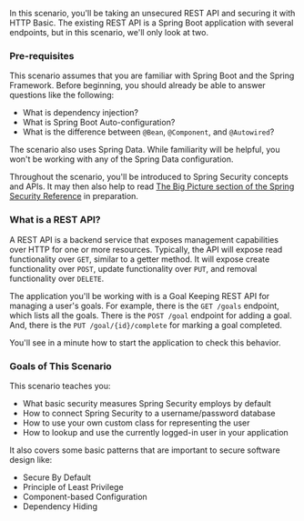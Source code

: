 In this scenario, you'll be taking an unsecured REST API and securing it with HTTP Basic.
The existing REST API is a Spring Boot application with several endpoints, but in this scenario, we'll only look at two.

### Pre-requisites

This scenario assumes that you are familiar with Spring Boot and the Spring Framework.
Before beginning, you should already be able to answer questions like the following:
 - What is dependency injection?
 - What is Spring Boot Auto-configuration?
 - What is the difference between `@Bean`, `@Component`, and `@Autowired`?

The scenario also uses Spring Data. 
While familiarity will be helpful, you won't be working with any of the Spring Data configuration.

Throughout the scenario, you'll be introduced to Spring Security concepts and APIs.
It may then also help to read [The Big Picture section of the Spring Security Reference](https://docs.spring.io/spring-security/site/docs/current/reference/html5/#servlet-architecture) in preparation.

### What is a REST API?

A REST API is a backend service that exposes management capabilities over HTTP for one or more resources.
Typically, the API will expose read functionality over `GET`, similar to a getter method.
It will expose create functionality over `POST`, update functionality over `PUT`, and removal functionality over `DELETE`.

The application you'll be working with is a Goal Keeping REST API for managing a user's goals.
For example, there is the `GET /goals` endpoint, which lists all the goals.
There is the `POST /goal` endpoint for adding a goal.
And, there is the `PUT /goal/{id}/complete` for marking a goal completed.

You'll see in a minute how to start the application to check this behavior.

### Goals of This Scenario

This scenario teaches you:

- What basic security measures Spring Security employs by default
- How to connect Spring Security to a username/password database
- How to use your own custom class for representing the user
- How to lookup and use the currently logged-in user in your application

It also covers some basic patterns that are important to secure software design like:

- Secure By Default
- Principle of Least Privilege
- Component-based Configuration
- Dependency Hiding

